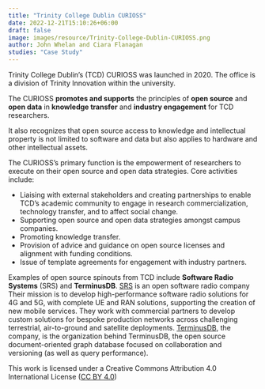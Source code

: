 ```yaml
---
title: "Trinity College Dublin CURIOSS"
date: 2022-12-21T15:10:26+06:00 
draft: false
image: images/resource/Trinity-College-Dublin-CURIOSS.png
author: John Whelan and Ciara Flanagan
studies: "Case Study"
---
```


Trinity College Dublin’s (TCD) CURIOSS was launched in 2020. The office is a division of Trinity Innovation within the university.

The CURIOSS <b>promotes and supports</b> the principles of <b>open source</b> and <b>open data</b> in <b>knowledge transfer</b> and <b>industry engagement</b> for TCD researchers.

It also recognizes that open source access to knowledge and intellectual property is not limited to software and data but also applies to hardware and other intellectual assets.

The CURIOSS’s primary function is the empowerment of researchers to execute on their open source and open data strategies. Core activities include:

- Liaising with external stakeholders and creating partnerships to enable TCD’s academic community to engage in research commercialization, technology transfer, and to affect social change.
- Supporting open source and open data strategies amongst campus companies.
- Promoting knowledge transfer.
- Provision of advice and guidance on open source licenses and alignment with funding conditions.
- Issue of template agreements for engagement with industry partners.

Examples of open source spinouts from TCD include <b>Software Radio Systems</b> (SRS) and <b>TerminusDB</b>. [SRS](https://www.srs.io/) is an open software radio company Their mission is to develop high-performance software radio solutions for 4G and 5G, with complete UE and RAN solutions, supporting the creation of new mobile services. They work with commercial partners to develop custom solutions for bespoke production networks across challenging terrestrial, air-to-ground and satellite deployments. [TerminusDB](https://terminusdb.com/), the company, is the organization behind TerminusDB, the open source document-oriented graph database focused on collaboration and versioning (as well as query performance).

This work is licensed under a Creative Commons Attribution 4.0 International License ([CC BY 4.0](https://creativecommons.org/licenses/by/4.0/))
